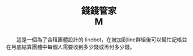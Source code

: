<p align="center", style = "font-size:18pt">
<b>錢錢管家<br>
M</b>
</p>
&emsp;&emsp;這是一個為了合租團體設計的 linebot，在被加到line群組後可以幫忙記帳並在月底結算團體中每個人需要收到多少錢或再付多少錢。
